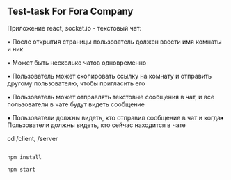 ## Test-task For Fora Company


Приложение react, socket.io - текстовый чат:


• После открытия страницы пользователь должен ввести имя комнаты и ник 


• Может быть несколько чатов одновременно


• Пользователь может скопировать ссылку на комнату и отправить другому пользователю, чтобы пригласить его

• Пользователь может отправлять текстовые сообщения в чат, и все пользователи в чате будут видеть сообщение


• Пользователи должны видеть, кто отправил сообщение в чат и когда• Пользователи должны видеть, кто сейчас находится в чате


cd /client, /server

```

npm install

npm start

```


